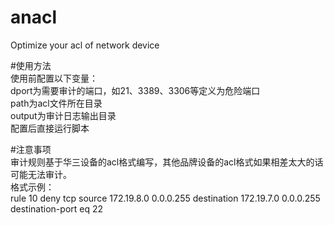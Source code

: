 # anacl    
 Optimize your acl of network device    


#使用方法    
使用前配置以下变量：    
dport为需要审计的端口，如21、3389、3306等定义为危险端口    
path为acl文件所在目录    
output为审计日志输出目录    
配置后直接运行脚本    

#注意事项     
审计规则基于华三设备的acl格式编写，其他品牌设备的acl格式如果相差太大的话可能无法审计。    
格式示例：    
rule 10 deny tcp source 172.19.8.0 0.0.0.255 destination 172.19.7.0 0.0.0.255 destination-port eq 22    

